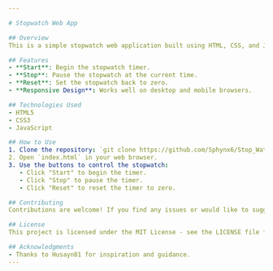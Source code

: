 ```yaml
---

# Stopwatch Web App

## Overview
This is a simple stopwatch web application built using HTML, CSS, and JavaScript. It allows users to start, stop, and reset the stopwatch, providing accurate timing functionality.

## Features
- **Start**: Begin the stopwatch timer.
- **Stop**: Pause the stopwatch at the current time.
- **Reset**: Set the stopwatch back to zero.
- **Responsive Design**: Works well on desktop and mobile browsers.

## Technologies Used
- HTML5
- CSS3
- JavaScript

## How to Use
1. Clone the repository: `git clone https://github.com/Sphynx6/Stop_Watch.git`
2. Open `index.html` in your web browser.
3. Use the buttons to control the stopwatch:
   - Click "Start" to begin the timer.
   - Click "Stop" to pause the timer.
   - Click "Reset" to reset the timer to zero.

## Contributing
Contributions are welcome! If you find any issues or would like to suggest improvements, please open an issue or submit a pull request.

## License
This project is licensed under the MIT License - see the LICENSE file for details.

## Acknowledgments
- Thanks to Husayn01 for inspiration and guidance.
---
```

